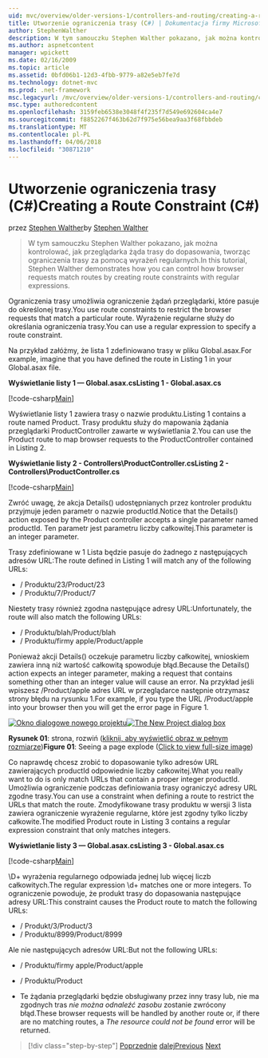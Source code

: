 ```yaml
---
uid: mvc/overview/older-versions-1/controllers-and-routing/creating-a-route-constraint-cs
title: Utworzenie ograniczenia trasy (C#) | Dokumentacja firmy Microsoft
author: StephenWalther
description: W tym samouczku Stephen Walther pokazano, jak można kontrolować, jak przeglądarka żąda trasy do dopasowania, tworząc ograniczenia trasy za pomocą wyrażeń regularnych.
ms.author: aspnetcontent
manager: wpickett
ms.date: 02/16/2009
ms.topic: article
ms.assetid: 0bfd06b1-12d3-4fbb-9779-a82e5eb7fe7d
ms.technology: dotnet-mvc
ms.prod: .net-framework
msc.legacyurl: /mvc/overview/older-versions-1/controllers-and-routing/creating-a-route-constraint-cs
msc.type: authoredcontent
ms.openlocfilehash: 3159feb6538e3048f4f235f7d549e692604ca4e7
ms.sourcegitcommit: f8852267f463b62d7f975e56bea9aa3f68fbbdeb
ms.translationtype: MT
ms.contentlocale: pl-PL
ms.lasthandoff: 04/06/2018
ms.locfileid: "30871210"
---
```

<a name="creating-a-route-constraint-c"></a><span data-ttu-id="8d68f-103">Utworzenie ograniczenia trasy (C#)</span><span class="sxs-lookup"><span data-stu-id="8d68f-103">Creating a Route Constraint (C#)</span></span>
====================
<span data-ttu-id="8d68f-104">przez [Stephen Walther](https://github.com/StephenWalther)</span><span class="sxs-lookup"><span data-stu-id="8d68f-104">by [Stephen Walther](https://github.com/StephenWalther)</span></span>

> <span data-ttu-id="8d68f-105">W tym samouczku Stephen Walther pokazano, jak można kontrolować, jak przeglądarka żąda trasy do dopasowania, tworząc ograniczenia trasy za pomocą wyrażeń regularnych.</span><span class="sxs-lookup"><span data-stu-id="8d68f-105">In this tutorial, Stephen Walther demonstrates how you can control how browser requests match routes by creating route constraints with regular expressions.</span></span>


<span data-ttu-id="8d68f-106">Ograniczenia trasy umożliwia ograniczenie żądań przeglądarki, które pasuje do określonej trasy.</span><span class="sxs-lookup"><span data-stu-id="8d68f-106">You use route constraints to restrict the browser requests that match a particular route.</span></span> <span data-ttu-id="8d68f-107">Wyrażenie regularne służy do określania ograniczenia trasy.</span><span class="sxs-lookup"><span data-stu-id="8d68f-107">You can use a regular expression to specify a route constraint.</span></span>

<span data-ttu-id="8d68f-108">Na przykład załóżmy, że lista 1 zdefiniowano trasy w pliku Global.asax.</span><span class="sxs-lookup"><span data-stu-id="8d68f-108">For example, imagine that you have defined the route in Listing 1 in your Global.asax file.</span></span>

<span data-ttu-id="8d68f-109">**Wyświetlanie listy 1 — Global.asax.cs**</span><span class="sxs-lookup"><span data-stu-id="8d68f-109">**Listing 1 - Global.asax.cs**</span></span>

[!code-csharp[Main](creating-a-route-constraint-cs/samples/sample1.cs)]

<span data-ttu-id="8d68f-110">Wyświetlanie listy 1 zawiera trasy o nazwie produktu.</span><span class="sxs-lookup"><span data-stu-id="8d68f-110">Listing 1 contains a route named Product.</span></span> <span data-ttu-id="8d68f-111">Trasy produktu służy do mapowania żądania przeglądarki ProductController zawarte w wyświetlania 2.</span><span class="sxs-lookup"><span data-stu-id="8d68f-111">You can use the Product route to map browser requests to the ProductController contained in Listing 2.</span></span>

<span data-ttu-id="8d68f-112">**Wyświetlanie listy 2 - Controllers\ProductController.cs**</span><span class="sxs-lookup"><span data-stu-id="8d68f-112">**Listing 2 - Controllers\ProductController.cs**</span></span>

[!code-csharp[Main](creating-a-route-constraint-cs/samples/sample2.cs)]

<span data-ttu-id="8d68f-113">Zwróć uwagę, że akcja Details() udostępnianych przez kontroler produktu przyjmuje jeden parametr o nazwie productId.</span><span class="sxs-lookup"><span data-stu-id="8d68f-113">Notice that the Details() action exposed by the Product controller accepts a single parameter named productId.</span></span> <span data-ttu-id="8d68f-114">Ten parametr jest parametru liczby całkowitej.</span><span class="sxs-lookup"><span data-stu-id="8d68f-114">This parameter is an integer parameter.</span></span>

<span data-ttu-id="8d68f-115">Trasy zdefiniowane w 1 Lista będzie pasuje do żadnego z następujących adresów URL:</span><span class="sxs-lookup"><span data-stu-id="8d68f-115">The route defined in Listing 1 will match any of the following URLs:</span></span>

- <span data-ttu-id="8d68f-116">/ Produktu/23</span><span class="sxs-lookup"><span data-stu-id="8d68f-116">/Product/23</span></span>
- <span data-ttu-id="8d68f-117">/ Produktu/7</span><span class="sxs-lookup"><span data-stu-id="8d68f-117">/Product/7</span></span>

<span data-ttu-id="8d68f-118">Niestety trasy również zgodna następujące adresy URL:</span><span class="sxs-lookup"><span data-stu-id="8d68f-118">Unfortunately, the route will also match the following URLs:</span></span>

- <span data-ttu-id="8d68f-119">/ Produktu/blah</span><span class="sxs-lookup"><span data-stu-id="8d68f-119">/Product/blah</span></span>
- <span data-ttu-id="8d68f-120">/ Produktu/firmy apple</span><span class="sxs-lookup"><span data-stu-id="8d68f-120">/Product/apple</span></span>

<span data-ttu-id="8d68f-121">Ponieważ akcji Details() oczekuje parametru liczby całkowitej, wnioskiem zawiera inną niż wartość całkowitą spowoduje błąd.</span><span class="sxs-lookup"><span data-stu-id="8d68f-121">Because the Details() action expects an integer parameter, making a request that contains something other than an integer value will cause an error.</span></span> <span data-ttu-id="8d68f-122">Na przykład jeśli wpiszesz /Product/apple adres URL w przeglądarce następnie otrzymasz strony błędu na rysunku 1.</span><span class="sxs-lookup"><span data-stu-id="8d68f-122">For example, if you type the URL /Product/apple into your browser then you will get the error page in Figure 1.</span></span>


<span data-ttu-id="8d68f-123">[![Okno dialogowe nowego projektu](creating-a-route-constraint-cs/_static/image1.jpg)](creating-a-route-constraint-cs/_static/image1.png)</span><span class="sxs-lookup"><span data-stu-id="8d68f-123">[![The New Project dialog box](creating-a-route-constraint-cs/_static/image1.jpg)](creating-a-route-constraint-cs/_static/image1.png)</span></span>

<span data-ttu-id="8d68f-124">**Rysunek 01**: strona, rozwiń ([kliknij, aby wyświetlić obraz w pełnym rozmiarze](creating-a-route-constraint-cs/_static/image2.png))</span><span class="sxs-lookup"><span data-stu-id="8d68f-124">**Figure 01**: Seeing a page explode ([Click to view full-size image](creating-a-route-constraint-cs/_static/image2.png))</span></span>


<span data-ttu-id="8d68f-125">Co naprawdę chcesz zrobić to dopasowanie tylko adresów URL zawierających productId odpowiednie liczby całkowitej.</span><span class="sxs-lookup"><span data-stu-id="8d68f-125">What you really want to do is only match URLs that contain a proper integer productId.</span></span> <span data-ttu-id="8d68f-126">Umożliwia ograniczenie podczas definiowania trasy ograniczyć adresy URL zgodne trasy.</span><span class="sxs-lookup"><span data-stu-id="8d68f-126">You can use a constraint when defining a route to restrict the URLs that match the route.</span></span> <span data-ttu-id="8d68f-127">Zmodyfikowane trasy produktu w wersji 3 lista zawiera ograniczenie wyrażenie regularne, które jest zgodny tylko liczby całkowite.</span><span class="sxs-lookup"><span data-stu-id="8d68f-127">The modified Product route in Listing 3 contains a regular expression constraint that only matches integers.</span></span>

<span data-ttu-id="8d68f-128">**Wyświetlanie listy 3 — Global.asax.cs**</span><span class="sxs-lookup"><span data-stu-id="8d68f-128">**Listing 3 - Global.asax.cs**</span></span>

[!code-csharp[Main](creating-a-route-constraint-cs/samples/sample3.cs)]

<span data-ttu-id="8d68f-129">\D+ wyrażenia regularnego odpowiada jednej lub więcej liczb całkowitych.</span><span class="sxs-lookup"><span data-stu-id="8d68f-129">The regular expression \d+ matches one or more integers.</span></span> <span data-ttu-id="8d68f-130">To ograniczenie powoduje, że produkt trasy do dopasowania następujące adresy URL:</span><span class="sxs-lookup"><span data-stu-id="8d68f-130">This constraint causes the Product route to match the following URLs:</span></span>

- <span data-ttu-id="8d68f-131">/ Produkt/3</span><span class="sxs-lookup"><span data-stu-id="8d68f-131">/Product/3</span></span>
- <span data-ttu-id="8d68f-132">/ Produktu/8999</span><span class="sxs-lookup"><span data-stu-id="8d68f-132">/Product/8999</span></span>

<span data-ttu-id="8d68f-133">Ale nie następujących adresów URL:</span><span class="sxs-lookup"><span data-stu-id="8d68f-133">But not the following URLs:</span></span>

- <span data-ttu-id="8d68f-134">/ Produktu/firmy apple</span><span class="sxs-lookup"><span data-stu-id="8d68f-134">/Product/apple</span></span>
- <span data-ttu-id="8d68f-135">/ Produktu</span><span class="sxs-lookup"><span data-stu-id="8d68f-135">/Product</span></span>

- <span data-ttu-id="8d68f-136">Te żądania przeglądarki będzie obsługiwany przez inny trasy lub, nie ma zgodnych tras *nie można odnaleźć zasobu* zostanie zwrócony błąd.</span><span class="sxs-lookup"><span data-stu-id="8d68f-136">These browser requests will be handled by another route or, if there are no matching routes, a *The resource could not be found* error will be returned.</span></span>

> [!div class="step-by-step"]
> <span data-ttu-id="8d68f-137">[Poprzednie](creating-custom-routes-cs.md)
> [dalej](creating-a-custom-route-constraint-cs.md)</span><span class="sxs-lookup"><span data-stu-id="8d68f-137">[Previous](creating-custom-routes-cs.md)
[Next](creating-a-custom-route-constraint-cs.md)</span></span>
